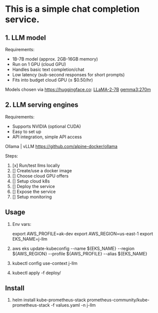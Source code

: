 # This is a simple chat completion service.

## 1. LLM model

Requirements:
- 1B-7B model (approx. 2GB-16GB memory)
- Run on 1 GPU (cloud GPU)
- Handles basic text completion/chat
- Low latency (sub-second responses for short prompts)
- Fits into budget cloud GPU (≤ $0.50/hr)

Models chosen via https://huggingface.co:
[LLaMA-2-7B](https://huggingface.co/meta-llama/Llama-2-7b-chat-hf)
[gemma3:270m](https://huggingface.co/google/gemma-3-270m)

## 2. LLM serving engines

Requirements:
- Supports NVIDIA (optional CUDA)
- Easy to set up
- API integration, simple API access

Ollama | vLLM
https://github.com/alpine-docker/ollama

Steps:
1. [x] Run/test llms locally
2. [] Create/use a docker image
3. [] Choose cloud GPU offers
4. [] Setup cloud k8s
5. [] Deploy the service
6. [] Expose the service
7. [] Setup monitoring

## Usage

1. Env vars:

    export AWS_PROFILE=ak-dev
    export AWS_REGION=us-east-1
    export EKS_NAME=j-llm

2. aws eks update-kubeconfig --name ${EKS_NAME} --region ${AWS_REGION} --profile ${AWS_PROFILE} --alias ${EKS_NAME}
3. kubectl config use-context j-llm
4. kubectl apply -f deploy/

## Install

1. helm install kube-prometheus-stack prometheus-community/kube-prometheus-stack -f values.yaml -n j-llm
